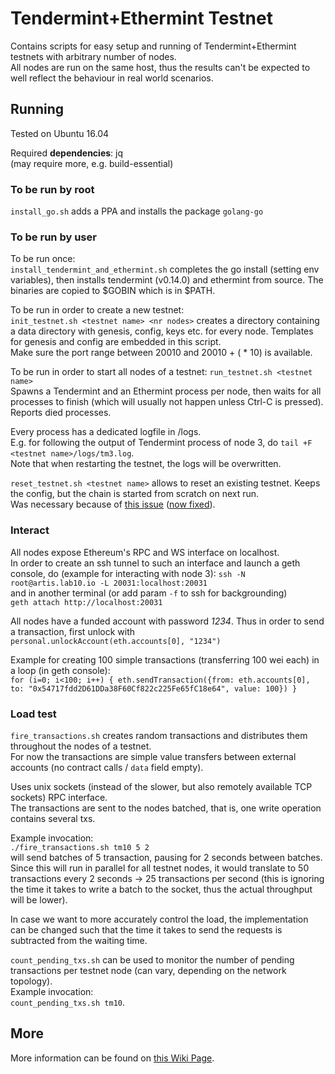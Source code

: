 # Tendermint+Ethermint Testnet

Contains scripts for easy setup and running of Tendermint+Ethermint testnets with arbitrary number of nodes.  
All nodes are run on the same host, thus the results can't be expected to well reflect the behaviour in real world scenarios.

## Running

Tested on Ubuntu 16.04

Required **dependencies**: jq  
(may require more, e.g. build-essential)

### To be run by root

`install_go.sh` adds a PPA and installs the package `golang-go`

### To be run by user

To be run once:  
`install_tendermint_and_ethermint.sh` completes the go install (setting env variables), then installs tendermint (v0.14.0) and ethermint from source. The binaries are copied to $GOBIN which is in $PATH.

To be run in order to create a new testnet:  
`init_testnet.sh <testnet name> <nr nodes>` creates a directory <testnet name> containing a data directory with genesis, config, keys etc. for every node. Templates for genesis and config are embedded in this script.  
Make sure the port range between 20010 and 20010 + (<nr nodes> * 10) is available.

To be run in order to start all nodes of a testnet:
`run_testnet.sh <testnet name>`  
Spawns a Tendermint and an Ethermint process per node, then waits for all processes to finish (which will usually not happen unless Ctrl-C is pressed).  
Reports died processes.

Every process has a dedicated logfile in <testnet name>/logs.  
E.g. for following the output of Tendermint process of node 3, do `tail +F <testnet name>/logs/tm3.log`.  
Note that when restarting the testnet, the logs will be overwritten.

`reset_testnet.sh <testnet name>` allows to reset an existing testnet. Keeps the config, but the chain is started from scratch on next run.   
Was necessary because of [this issue](https://github.com/tendermint/ethermint/issues/397) ([now fixed](https://github.com/d10r/ethermint/commit/92e9e94b51044be491cae93b2b4be1a60a7b96c6)).

### Interact

All nodes expose Ethereum's RPC and WS interface on localhost.  
In order to create an ssh tunnel to such an interface and launch a geth console, do (example for interacting with node 3):
`ssh -N root@artis.lab10.io -L 20031:localhost:20031`  
and in another terminal (or add param `-f` to ssh for backgrounding)  
`geth attach http://localhost:20031`

All nodes have a funded account with password *1234*. Thus in order to send a transaction, first unlock with  
`personal.unlockAccount(eth.accounts[0], "1234")`

Example for creating 100 simple transactions (transferring 100 wei each) in a loop (in geth console):  
`for (i=0; i<100; i++) { eth.sendTransaction({from: eth.accounts[0], to: "0x54717fdd2D61DDa38F60Cf822c225Fe65fC18e64", value: 100}) }`

### Load test

`fire_transactions.sh` creates random transactions and distributes them throughout the nodes of a testnet.  
For now the transactions are simple value transfers between external accounts (no contract calls / `data` field empty).  

Uses unix sockets (instead of the slower, but also remotely available TCP sockets) RPC interface.  
The transactions are sent to the nodes batched, that is, one write operation contains several txs.

Example invocation:  
`./fire_transactions.sh tm10 5 2`  
will send batches of 5 transaction, pausing for 2 seconds between batches.  
Since this will run in parallel for all testnet nodes, it would translate to 50 transactions every 2 seconds -> 25 transactions per second (this is ignoring the time it takes to write a batch to the socket, thus the actual throughput will be lower).  

In case we want to more accurately control the load, the implementation can be changed such that the time it takes to send the requests is subtracted from the waiting time.

`count_pending_txs.sh` can be used to monitor the number of pending transactions per testnet node (can vary, depending on the network topology).  
Example invocation:  
`count_pending_txs.sh tm10`.

## More

More information can be found on [this Wiki Page](https://wiki.lab10.io/pages/viewpage.action?pageId=329172).
